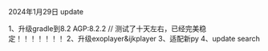2024年1月29日 update

1、升级gradle到8.2 AGP:8.2.2    // 测试了十天左右，已经完美稳定！！！！！！！
2、升级exoplayer&ijkplayer
3、适配新py
4、update search